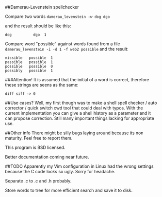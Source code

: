 ##Damerau-Levenstein spellchecker

Compare two words
`damerau_levenstein -w dog dgo`

and the result should be like this:

	dog          dgo  1

Compare word "possible" against words found from a file
`damerau_levenstein -i -d 1 -f web2 possible`
and the result:

	missible   possible  1
	passible   possible  1
	possible   possible  0
	possibly   possible  1

###Attention!
It is assumed that the initial of a word is correct, therefore these strings
are seens as the same:

	diff siff -> 0

##Use cases?
Well, my first though was to make a shell spell checker / auto corrector /
quick switch cwd tool that could deal with typos. With the current
implementation you can give a shell history as a parameter and it can propose
correction. Still many important things lacking for appropriate use.

##Other info
There might be silly bugs laying around because its non maturity. Feel free to
report them.

This program is BSD licensed.

Better documentation coming near future.

##TODO
Apparently my Vim configuration in Linux had the wrong settings because the C
code looks so ugly. Sorry for headache.

Separate .c to .c and .h probably.

Store words to tree for more efficient search and save it to disk.
